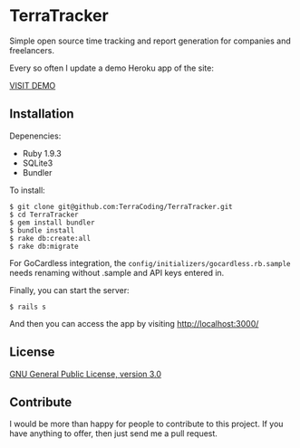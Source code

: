 TerraTracker
===============

Simple open source time tracking and report generation for companies and freelancers.

Every so often I update a demo Heroku app of the site:

[VISIT DEMO](http://terratracker.herokuapp.com/)

## Installation

Depenencies:

- Ruby 1.9.3
- SQLite3
- Bundler

To install:

    $ git clone git@github.com:TerraCoding/TerraTracker.git
    $ cd TerraTracker
    $ gem install bundler
    $ bundle install
    $ rake db:create:all
    $ rake db:migrate

For GoCardless integration, the `config/initializers/gocardless.rb.sample` needs renaming without .sample and API keys entered in.

Finally, you can start the server:

    $ rails s

And then you can access the app by visiting [http://localhost:3000/](http://localhost:3000/)

## License

[GNU General Public License, version 3.0](http://opensource.org/licenses/gpl-3.0.html)

## Contribute

I would be more than happy for people to contribute to this project. If you have anything to offer, then just send me a pull request.
